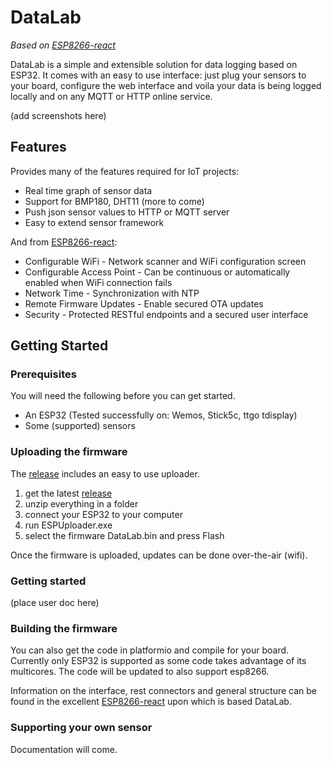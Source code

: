 # DataLab

*Based on [ESP8266-react](https://travis-ci.org/rjwats/esp8266-react)*

DataLab is a simple and extensible solution for data logging based on ESP32. It comes with an easy to use interface: just plug your sensors to your board, configure the web interface and voila your data is being logged locally and on any MQTT or HTTP online service. 

(add screenshots here)

## Features

Provides many of the features required for IoT projects:
* Real time graph of sensor data
* Support for BMP180, DHT11 (more to come)
* Push json sensor values to HTTP or MQTT server
* Easy to extend sensor framework

And from [ESP8266-react](https://travis-ci.org/rjwats/esp8266-react):
* Configurable WiFi - Network scanner and WiFi configuration screen
* Configurable Access Point - Can be continuous or automatically enabled when WiFi connection fails
* Network Time - Synchronization with NTP
* Remote Firmware Updates - Enable secured OTA updates
* Security - Protected RESTful endpoints and a secured user interface

## Getting Started

### Prerequisites

You will need the following before you can get started.

* An ESP32 (Tested successfully on: Wemos, Stick5c, ttgo tdisplay)
* Some (supported) sensors 

### Uploading the firmware

The [release](https://github.com/DClicLab/DataLab/releases/latest/) includes an easy to use uploader.
1. get the latest [release](https://github.com/DClicLab/DataLab/releases/latest/)
2. unzip everything in a folder
3. connect your ESP32 to your computer
4. run ESPUploader.exe
5. select the firmware DataLab.bin and press Flash

Once the firmware is uploaded, updates can be done over-the-air (wifi).

### Getting started

(place user doc here)

### Building the firmware

You can also get the code in platformio and compile for your board.
Currently only ESP32 is supported as some code takes advantage of its multicores.
The code will be updated to also support esp8266.

Information on the interface, rest connectors and general structure can be found in the excellent [ESP8266-react](https://travis-ci.org/rjwats/esp8266-react) upon which is based DataLab.

### Supporting your own sensor

Documentation will come.

